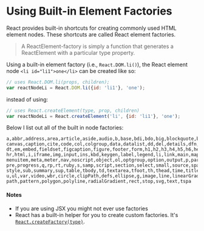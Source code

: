 # Using Built-in Element Factories

React provides built-in shortcuts for creating commonly used HTML element nodes. These shortcuts are called React element factories.

> A ReactElement-factory is simply a function that generates a ReactElement with a particular type property.

Using a built-in element factory (i.e., `React.DOM.li()`), the React element node `<li id="li1">one</li>` can be created like so:

```js
// uses React.DOM.li(props, children);
var reactNodeLi = React.DOM.li({id: 'li1'}, 'one');
```

instead of using:

```js
// uses React.createElement(type, prop, children)
var reactNodeLi = React.createElement('li', {id: 'li1'}, 'one');
```

Below I list out all of the built in node factories:

```
a,abbr,address,area,article,aside,audio,b,base,bdi,bdo,big,blockquote,body,br,button,
canvas,caption,cite,code,col,colgroup,data,datalist,dd,del,details,dfn,dialog,div,dl,
dt,em,embed,fieldset,figcaption,figure,footer,form,h1,h2,h3,h4,h5,h6,head,header,hgroup,
hr,html,i,iframe,img,input,ins,kbd,keygen,label,legend,li,link,main,map,mark,menu,
menuitem,meta,meter,nav,noscript,object,ol,optgroup,option,output,p,param,picture,
pre,progress,q,rp,rt,ruby,s,samp,script,section,select,small,source,span,strong,
style,sub,summary,sup,table,tbody,td,textarea,tfoot,th,thead,time,title,tr,track,
u,ul,var,video,wbr,circle,clipPath,defs,ellipse,g,image,line,linearGradient,mask,
path,pattern,polygon,polyline,radialGradient,rect,stop,svg,text,tspa
```

#### Notes

* If you are using JSX you might not ever use factories
* React has a built-in helper for you to create custom factories. It's  [`React.createFactory(type)`](https://facebook.github.io/react/docs/top-level-api.html#react.createfactory).
